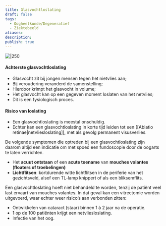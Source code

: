 ```yaml
---
title: Glasvochtloslating
draft: false
tags:
  - Oogheelkunde/Degeneratief
  - Ziektebeeld
aliases: 
description: 
publish: true
---
```



![|250](https://i.imgur.com/gMPA8CI.png)

#### Achterste glasvochtloslating
- Glasvocht zit bij jongen mensen tegen het nietvlies aan;
- Bij veroudering veranderd de samenstelling;
- Hierdoor krimpt het glasvocht in volume;
- Het glasvocht kan op een gegeven moment loslaten van het netvlies;
- Dit is een fysiologisch proces.

#### Risico van loslating
- Een glasvochtloslating is meestal onschuldig. 
- Echter kan een glasvochtloslating in korte tijd leiden tot een [[Ablatio retinae|netvliesloslating]], met als gevolg permanent visusverlies. 

De volgende symptomen die optreden bij een glasvochtloslating zijn daarom altijd een indicatie om met spoed een fundoscopie door de oogarts te laten verrichten.

-   Het **acuut ontstaan** of een **acute toename** van **mouches volantes (floaters of troebelingen)**
-   **Lichtflitsen**: kortdurende witte lichtflitsen in de periferie van het gezichtsveld, alsof een TL-lamp knippert of als een bliksemflits.

Een glasvochtloslating hoeft niet behandeld te worden, tenzij de patiënt veel last ervaart van mouches volantes. In dat geval kan een vitrectomie worden uitgevoerd, waar echter weer risico’s aan verbonden zitten:

-   Ontwikkelen van cataract (staar) binnen 1 à 2 jaar na de operatie.
-   1 op de 100 patiënten krijgt een netvliesloslating.
-   Infectie van het oog.